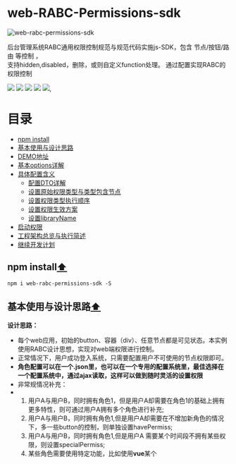 # web-RABC-Permissions-sdk

![web-rabc-permissions-sdk](https://s1.ax1x.com/2022/11/23/z3jf0I.md.png)
<p>
后台管理系统RABC通用权限控制规范与规范代码实施js-SDK，包含 节点/按钮/路由 等控制 ，
<br />
支持hidden,disabled，删除，或则自定义function处理。  通过配置实现RABC的权限控制
</p>

<p align="left">
    <img src="https://www.oscs1024.com/platform/badge/liyuec/easyExcelJs.svg" />
    <img src="https://img.shields.io/badge/size-6.56kb-blue" />
    <img src="https://img.shields.io/badge/license-MIT-orange" />
    <img src="https://img.shields.io/badge/converage-50%25-red" />
    <img src="https://img.shields.io/badge/version-1.0.0-lightgrey" />,
</p>

# 目录
<ul>
  <li><a href="#npm-install">npm install</a></li>
  <li><a href="#基本使用与设计思路">基本使用与设计思路</a></li>
  <li><a href="#DEMO地址">DEMO地址</a></li>
  <li><a href="#基本options详解">基本options详解</a></li>
  <li>
    <a href="#接口">具体配置含义</a>
    <ul>
    <li><a href="#配置DTO详解">配置DTO详解</a></li>
      <li><a href="#设置原始权限类型与类型包含节点">设置原始权限类型与类型包含节点</a></li>
      <li><a href="#设置权限类型执行顺序">设置权限类型执行顺序</a></li>
      <li><a href="#设置权限生效方案">设置权限生效方案</a></li>
      <li><a href="#设置libraryName">设置libraryName</a></li>
    </ul>
  </li>
  <li><a href="#启动权限">启动权限</a></li>
<li><a href="#工程架构总览与执行简述">工程架构总览与执行简述</a></li>
  <li><a href="#继续开发计划">继续开发计划</a></li>
</ul>

## npm install[⬆](#目录)<!-- Link generated with jump2header -->
```shell
npm i web-rabc-permissions-sdk -S
```

## 基本使用与设计思路[⬆](#目录)<!-- Link generated with jump2header -->
<b>设计思路：</b>
<ul>
    <li>
        每个web应用，初始的button、容器（div）、任意节点都是可见状态。本实例使用RABC设计思想，实现对web端权限进行控制。
    </li>
    <li>
        正常情况下，用户成功登入系统，只需要配置用户不可使用的节点权限即可。
    </li>
    <li>
       <b>角色配置可以在一个.json里，也可以在一个专用的配置系统里，最佳选择在一个配置系统中，通过ajax读取，这样可以做到随时灵活的设置权限</b>
    </li>
    <li>
        非常规情况补充：
    </li>
    <li>
        <ol>
            <li>用户A与用户B，同时拥有角色1，但是用户A却需要在角色1的基础上拥有更多特性，则可通过用户A拥有多个角色进行补充;
            </li>
            <li>
                用户A与用户B，同时拥有角色1,但是用户A却需要在不增加新角色的情况下，多一些button的控制，则单独设置havePermiss;
            </li>
            <li>
                用户A与用户B，同时拥有角色1,但是用户A 需要某个时间段不拥有某些权限，则设置specialPermiss;
            </li>
            <li>
                某些角色需要使用特定功能，比如使用<b>vue</b>某个 <template>内的方法或则Data，比如使用用户配置的自定义<b>function</b>
            </li>
        </ol>
    </li>
</ul>
<ul>
    <li>
        其中havePermiss 与 noPermiss 会进行 各自的routerPath 与 eleIdOrClass 简单diff判断，进行去重，得到一个以路由为属性的对象，通过当前路由与对象节点匹配，保证执行期间的最小次数。
    </li>
    <li>
        specialPermiss则作为特殊设置，满足特定需求
    </li>
</ul>


```javascript
 
    //基本使用代码如下

    import {webRabcPermisson,getNewPermissionSimpleDTO,PLAN_ENUM,webRabcPermissionSdkOptions} 
    from 'web-rabc-permissions-sdk';
    /*
        webRabcPermissionSdkOptions     ：基本配置
        PLAN_ENUM                       ：执行计划（程序会自动做降级处理)
        getNewPermissionSimpleDTO       ：每个路由下可能存在的权限
        webRabcPermisson                ：实例类
    */

    let _havePermissArr = [],
      _noPermissArr = [],
      _specialArr = [];



    /*
        假设请求一定成功

        一般情况下，只需要配置用户或则对应角色不可拥有的节点
    */
    ajax('get',url,{...userInfo}).then(res=>{
        let {result} = res;
        //用户拥有的权限节点
        _havePermissArr = result.map(i=>{
            //得到实体构建节点对象
            let _permissDTO = new getNewPermissionSimpleDTO();
            //该节点的描述，方便debug理解，可空
            _permissDTO.describe = `该节点的描述，方便debug理解，可空`;
            //该节点ID或则className  其中id为  #id;className为 .className
            _permissDTO.eleIdOrClass = `#id`
            //hidden | removeNode   默认hidden，因为removeNode会直接导致DOM结构变更，可能造成副作用，本期暂未实现
            _permissDTO.resultType = 'hidden'
            //具体路由地址，程序执行会根据路由地址匹配，减少执行次数
            _permissDTO.routerPath = '/c/vuepage1'
            return _permissDTO
        })

        //

    })

```


## 工程架构总览与执行简述[⬆](#目录)<!-- Link generated with jump2header -->

![SDK架构图](https://s1.ax1x.com/2022/11/23/z3WOmQ.png)

### 程序执行步骤简述
<ol>
  <li>程序会在单例模式的基础上，返回现有实例，保证全局唯一。</li>
  <li>通过内部类constructor 缓存最初传入参数与权限节点</li>
  <li>start() </li>
  <li>
    <ol>
        <li>首先会diff掉 拥有权限与没有权限的数据，解决互斥，减少操作DOM的情况。</li>
        <li>根据routerPath 和 eleIdOrClass 进行权限节点是否相同的判断。</li>
        <li>其次判断传入执行计划，若浏览器不支持，则降级为setTimeout作为执行计划。</li>
        <li>若有function执行黑名单，则会throw错误（<b>后续计划</b>)，用户可自由配置不允许操作的范围，比如cookie操作/localStorage操作等</li>
        <li>最终根据执行计划，匹配当前路由与根据routerPath的关系，执行当前权限。</li>
    </ol>
  </li>
  <li>权限根据执行计划执行</li>
</ol>

## 继续开发计划[⬆](#目录)<!-- Link generated with jump2header -->
<ol>
    <li>
        增加sandBox，可选
        <ol>
            <li>黑名单配置</li>
            <li>运行时验证</li>
            <li>start前验证</li>
        </ol>
    </li>
    <li>
        增加微前端模式
    </li>
    <li>
        增加浏览器空闲执行
    </li>
    <li>
        resultType增加removeNode逻辑实现
    </li>
</ol>